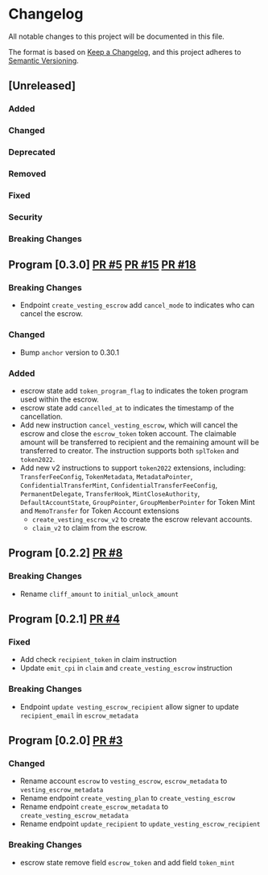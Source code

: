 # Changelog

All notable changes to this project will be documented in this file.

The format is based on [Keep a Changelog](https://keepachangelog.com/en/1.0.0/),
and this project adheres to [Semantic Versioning](https://semver.org/spec/v2.0.0.html).

## [Unreleased]

### Added

### Changed

### Deprecated

### Removed

### Fixed

### Security

### Breaking Changes

## Program [0.3.0] [PR #5](https://github.com/jup-ag/jup-lock/pull/5) [PR #15](https://github.com/jup-ag/jup-lock/pull/15) [PR #18](https://github.com/jup-ag/jup-lock/pull/18)

### Breaking Changes

- Endpoint `create_vesting_escrow` add `cancel_mode` to indicates who can cancel the escrow.

### Changed

- Bump `anchor` version to 0.30.1

### Added

- escrow state add `token_program_flag` to indicates the token program used within the escrow.
- escrow state add `cancelled_at` to indicates the timestamp of the cancellation.
- Add new instruction `cancel_vesting_escrow`, which will cancel the escrow and close the `escrow_token` token account.
  The claimable amount will be transferred to recipient and the remaining amount will be transferred to creator. The
  instruction supports both `splToken` and `token2022`.
- Add new v2 instructions to support `token2022` extensions,
  including: `TransferFeeConfig`, `TokenMetadata`, `MetadataPointer`, `ConfidentialTransferMint`, `ConfidentialTransferFeeConfig`, `PermanentDelegate`, `TransferHook`, `MintCloseAuthority`, `DefaultAccountState`, `GroupPointer`, `GroupMemberPointer`
  for Token Mint and `MemoTransfer` for Token Account extensions
    - `create_vesting_escrow_v2` to create the escrow relevant accounts.
    - `claim_v2` to claim from the escrow.

## Program [0.2.2] [PR #8](https://github.com/jup-ag/jup-lock/pull/8)

### Breaking Changes

- Rename `cliff_amount` to `initial_unlock_amount`

## Program [0.2.1] [PR #4](https://github.com/jup-ag/jup-lock/pull/4)

### Fixed

- Add check `recipient_token` in claim instruction
- Update `emit_cpi` in `claim` and `create_vesting_escrow` instruction

### Breaking Changes

- Endpoint `update vesting_escrow_recipient` allow signer to update `recipient_email` in `escrow_metadata`

## Program [0.2.0] [PR #3](https://github.com/jup-ag/jup-lock/pull/3)

### Changed

- Rename account `escrow` to `vesting_escrow`, `escrow_metadata` to `vesting_escrow_metadata`
- Rename endpoint `create_vesting_plan` to `create_vesting_escrow`
- Rename endpoint `create_escrow_metadata` to `create_vesting_escrow_metadata`
- Rename endpoint `update_recipient` to `update_vesting_escrow_recipient`

### Breaking Changes

- escrow state remove field `escrow_token` and add field `token_mint`
